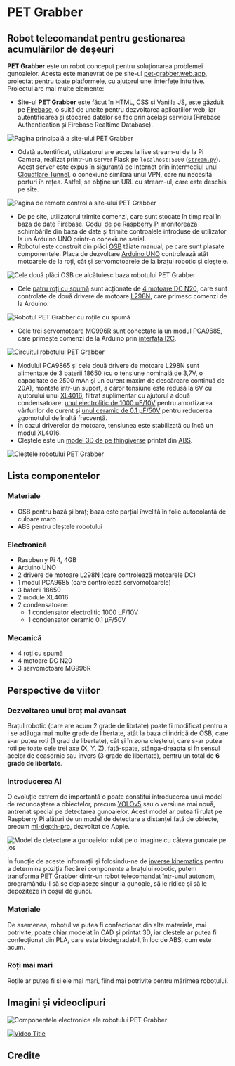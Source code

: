 # PET Grabber

## Robot telecomandat pentru gestionarea acumulărilor de deșeuri

**PET Grabber** este un robot conceput pentru soluționarea problemei gunoaielor. Acesta este manevrat de pe site-ul [pet-grabber.web.app](https://pet-grabber.web.app), proiectat pentru toate platformele, cu ajutorul unei interfețe intuitive. Proiectul are mai multe elemente:

* Site-ul **PET Grabber** este făcut în HTML, CSS și Vanilla JS, este găzduit pe [Firebase](https://firebase.google.com/), o suită de unelte pentru dezvoltarea aplicațiilor web, iar autentificarea și stocarea datelor se fac prin același serviciu (Firebase Authentication și Firebase Realtime Database).

![Pagina principală a site-ului PET Grabber](/images/01.png)
* Odată autentificat, utilizatorul are acces la live stream-ul de la Pi Camera, realizat printr-un server Flask pe `localhost:5000` ([`stream.py`](/robot/stream.py)). Acest server este expus în siguranță pe Internet prin intermediul unui [Cloudflare Tunnel](https://developers.cloudflare.com/cloudflare-one/connections/connect-networks/), o conexiune similară unui VPN, care nu necesită porturi în rețea. Astfel, se obține un URL cu stream-ul, care este deschis pe site.

![Pagina de remote control a site-ului PET Grabber](/images/02.png)
* De pe site, utilizatorul trimite comenzi, care sunt stocate în timp real în baza de date Firebase. [Codul de pe Raspberry Pi](/robot/cod_raspberry.py) monitorează schimbările din baza de date și trimite controalele introduse de utilizator la un Arduino UNO printr-o conexiune serial.
* Robotul este construit din plăci [OSB](https://ro.wikipedia.org/wiki/OSB) tăiate manual, pe care sunt plasate componentele. Placa de dezvoltare [Arduino UNO](https://docs.arduino.cc/hardware/uno-rev3/) controlează atât motoarele de la roți, cât și servomotoarele de la brațul robotic și cleștele. 

![Cele două plăci OSB ce alcătuiesc baza robotului PET Grabber](/images/03.JPEG)
* Cele [patru roți cu spumă](https://sigmanortec.ro/set-4-roti-din-spuma-rc-67x26-et3) sunt acționate de [4 motoare DC N20](https://www.bitmi.ro/electronica/micromotor-cu-reductie-n20-dc-3-6v-120rpm-10689.html), care sunt controlate de două drivere de motoare [L298N](https://www.emag.ro/modul-driver-motoare-l298n-compatibil-arduino-tri434/pd/DXK3ZQBBM/), care primesc comenzi de la Arduino.

![Robotul PET Grabber cu roțile cu spumă](/images/04.JPEG)
* Cele trei servomotoare [MG996R](https://sigmanortec.ro/servomotor-mg996r-180-13kg) sunt conectate la un modul [PCA9685](https://www.emag.ro/placa-dezvoltare-general-pca9685-16-canale-pwm-12-biti-interfata-iic-alimentare-dc5-10v-gd-0015/pd/DDPYV8YBM/), care primește comenzi de la Arduino prin [interfața I2C](https://en.wikipedia.org/wiki/I%C2%B2C).

![Circuitul robotului PET Grabber](/images/05.JPEG)
* Modulul PCA9865 și cele două drivere de motoare L298N sunt alimentate de 3 baterii [18650](https://www.emag.ro/acumulator-samsung-18650-li-ion-3-7v-25r-curent-maxim-de-descarcare-20a-pentru-dispozitive-electronice-boxe-portabile-tigari-electronice-si-alte-dispozitive-r031100mahbp2/pd/D1WR13BBM/) (cu o tensiune nominală de 3,7V, o capacitate de 2500 mAh și un curent maxim de descărcare continuă de 20A), montate într-un suport, a căror tensiune este redusă la 6V cu ajutorului unui [XL4016](https://www.emag.ro/convertor-descendente-xl4016-1-25-36v-8a-dc-dc-cu-voltmetru-multicolor-step-down-xl4016-disp/pd/DQW798MBM/), filtrat suplimentar cu ajutorul a două condensatoare: [unul electrolitic de 1000 μF/10V](https://www.emag.ro/condensator-electrolitic-1000uf-10v-dc-105-c-elite-pf1a102mnn1016-t128660/pd/D40717MBM/) pentru amortizarea vârfurilor de curent și [unul ceramic de 0.1 μF/50V](https://www.emag.ro/condensator-ceramic-0-1uf-50v-x7r-vishay-k104k10x7rf5uh5-t275622/pd/DY9D7KYBM/) pentru reducerea zgomotului de înaltă frecvență.
* În cazul driverelor de motoare, tensiunea este stabilizată cu încă un modul XL4016.
* Cleștele este un [model 3D de pe thingiverse](https://www.thingiverse.com/thing:2661755) printat din [ABS](https://en.wikipedia.org/wiki/Acrylonitrile_butadiene_styrene).

![Cleștele robotului PET Grabber](images/07.JPEG)

## Lista componentelor

### Materiale

* OSB pentru bază și braț; baza este parțial învelită în folie autocolantă de culoare maro
* ABS pentru cleștele robotului

### Electronică

- Raspberry Pi 4, 4GB
- Arduino UNO
- 2 drivere de motoare L298N (care controlează motoarele DC)
- 1 modul PCA9685 (care controlează servomotoarele)
- 3 baterii 18650
- 2 module XL4016
- 2 condensatoare:
  - 1 condensator electrolitic 1000 μF/10V
  - 1 condensator ceramic 0.1 μF/50V

### Mecanică

- 4 roți cu spumă
- 4 motoare DC N20
- 3 servomotoare MG996R

## Perspective de viitor

### Dezvoltarea unui braț mai avansat

Brațul robotic (care are acum 2 grade de librtate) poate fi modificat pentru a i se adăuga mai multe grade de libertate, atât la baza cilindrică de OSB, care s-ar putea roti (1 grad de libertate), cât și în zona cleștelui, care s-ar putea roti pe toate cele trei axe (X, Y, Z), față-spate, stânga-dreapta și în sensul acelor de ceasornic sau invers (3 grade de libertate), pentru un total de **6 grade de libertate**.

### Introducerea AI

O evoluție extrem de importantă o poate constitui introducerea unui model de recunoaștere a obiectelor, precum [YOLOv5](https://github.com/ultralytics/yolov5) sau o versiune mai nouă, antrenat special pe detectarea gunoaielor. Acest model ar putea fi rulat pe Raspberry Pi alături de un model de detectare a distanței față de obiecte, precum [ml-depth-pro](https://github.com/apple/ml-depth-pro), dezvoltat de Apple.

![Model de detectare a gunoaielor rulat pe o imagine cu câteva gunoaie pe jos](/images/08.jpg)

În funcție de aceste informații și folosindu-ne de [inverse kinematics](https://en.wikipedia.org/wiki/Inverse_kinematics) pentru a determina poziția fiecărei componente a brațului robotic, putem transforma PET Grabber dintr-un robot telecomandat într-unul autonom, programându-l să se deplaseze singur la gunoaie, să le ridice și să le depoziteze în coșul de gunoi.

### Materiale

De asemenea, robotul va putea fi confecționat din alte materiale, mai potrivite, poate chiar modelat în CAD și printat 3D, iar cleștele ar putea fi confecționat din PLA, care este biodegradabil, în loc de ABS, cum este acum.

### Roți mai mari

Roțile ar putea fi și ele mai mari, fiind mai potrivite pentru mărimea robotului.

## Imagini și videoclipuri

![Componentele electronice ale robotului PET Grabber](images/06.JPEG)

[![Video Title](https://img.youtube.com/vi/8Qcqwyrg67M/0.jpg)](https://www.youtube.com/watch?v=8Qcqwyrg67M)

## Credite
